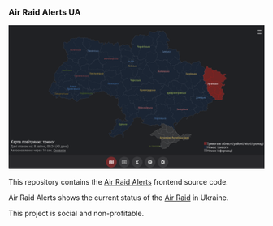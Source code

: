 ### Air Raid Alerts UA

<img src="assets/screenshot.png"/>

This repository contains the [Air Raid Alerts](https://alerts.in.ua/) frontend source code.

Air Raid Alerts shows the current status of the [Air Raid](https://en.wikipedia.org/wiki/Air_raid) in Ukraine.

This project is social and non-profitable.